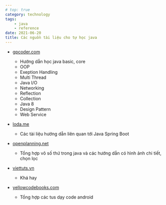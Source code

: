 ```yaml
---
# top: true
category: technology
tags:
    - java
    - reference
date: 2021-06-20
title: Các nguồn tài liệu cho tự học java
---
```


- [gpcoder.com](https://gpcoder.com)
    - Hướng dẫn học java basic, core
    - OOP
    - Exeption Handling
    - Multi Thread
    - Java I/O
    - Networking
    - Reflection
    - Collection
    - Java 8
    - Design Pattern
    - Web Service

- [loda.me](https://loda.me/)
    - Các tài liệu hướng dẫn liên quan tới Java Spring Boot

- [openplanning.net](https://openplanning.net/)
    - Tổng hợp vô số thứ trong java và các hướng dẫn có hình ảnh chi tiết, chọn lọc

- [viettuts.vn](https://viettuts.vn/)
    - Khá hay

- [yellowcodebooks.com](https://yellowcodebooks.com/)
    - Tổng hợp các tus dạy code android